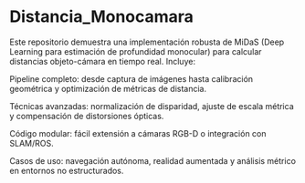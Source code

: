 # Distancia_Monocamara

Este repositorio demuestra una implementación robusta de MiDaS (Deep Learning para estimación de profundidad monocular) para calcular distancias objeto-cámara en tiempo real. Incluye:

Pipeline completo: desde captura de imágenes hasta calibración geométrica y optimización de métricas de distancia.

Técnicas avanzadas: normalización de disparidad, ajuste de escala métrica y compensación de distorsiones ópticas.

Código modular: fácil extensión a cámaras RGB-D o integración con SLAM/ROS.

Casos de uso: navegación autónoma, realidad aumentada y análisis métrico en entornos no estructurados.
